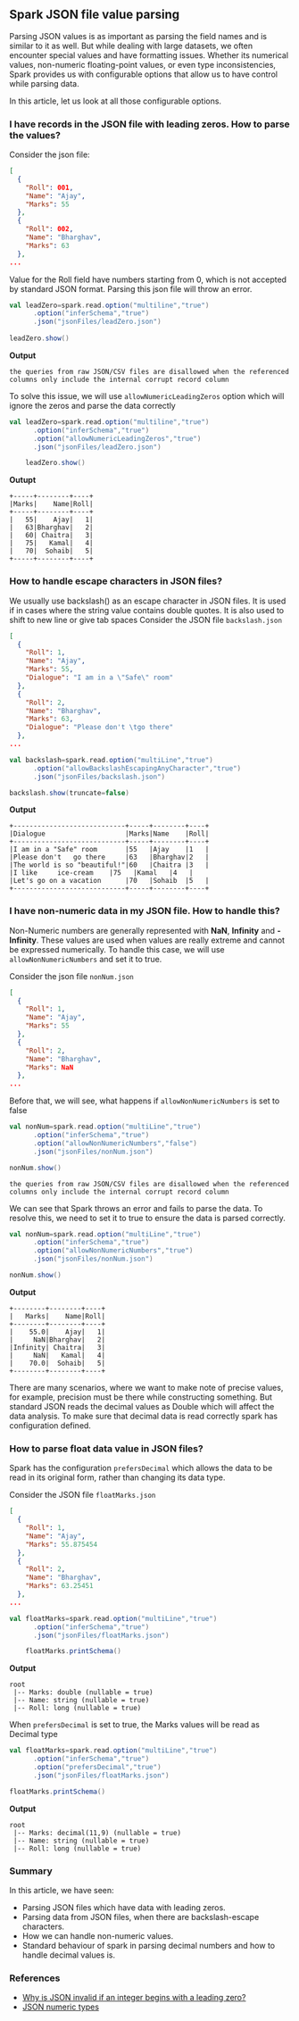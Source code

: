 ## Spark JSON file value parsing

Parsing JSON values is as important as parsing the field names and is similar to it as well. But while dealing with large datasets, we often encounter special values and have formatting issues. 
Whether its numerical values, non-numeric floating-point values, or even type inconsistencies, Spark provides us with configurable options that allow us to have control while parsing data.

In this article, let us look at all those configurable options.

### I have records in the JSON file with leading zeros. How to parse the values?
Consider the json file:
```json
[
  {
    "Roll": 001,
    "Name": "Ajay",
    "Marks": 55
  },
  {
    "Roll": 002,
    "Name": "Bharghav",
    "Marks": 63
  },
...
```
Value for the Roll field have numbers starting from 0, which is not accepted by standard JSON format. Parsing this json file will throw an error.
```scala
val leadZero=spark.read.option("multiline","true")
      .option("inferSchema","true")
      .json("jsonFiles/leadZero.json")
    
leadZero.show()
```
**Output**
```text
the queries from raw JSON/CSV files are disallowed when the referenced columns only include the internal corrupt record column
```

To solve this issue, we will use `allowNumericLeadingZeros` option which will ignore the zeros and parse the data correctly
```scala
val leadZero=spark.read.option("multiline","true")
      .option("inferSchema","true")
      .option("allowNumericLeadingZeros","true")
      .json("jsonFiles/leadZero.json")

    leadZero.show()
```
**Outupt**
```text
+-----+--------+----+
|Marks|    Name|Roll|
+-----+--------+----+
|   55|    Ajay|   1|
|   63|Bharghav|   2|
|   60| Chaitra|   3|
|   75|   Kamal|   4|
|   70|  Sohaib|   5|
+-----+--------+----+
```

### How to handle escape characters in JSON files?
We usually use backslash(\) as an escape character in JSON files. It is used if in cases where the string value contains double quotes.
It is also used to shift to new line or give tab spaces
Consider the JSON file `backslash.json`
```json
[
  {
    "Roll": 1,
    "Name": "Ajay",
    "Marks": 55,
    "Dialogue": "I am in a \"Safe\" room"
  },
  {
    "Roll": 2,
    "Name": "Bharghav",
    "Marks": 63,
    "Dialogue": "Please don't \tgo there"
  },
...
```
```scala
val backslash=spark.read.option("multiLine","true")
      .option("allowBackslashEscapingAnyCharacter","true")
      .json("jsonFiles/backslash.json")

backslash.show(truncate=false)
```
**Output**
```text
+----------------------------+-----+--------+----+
|Dialogue                    |Marks|Name    |Roll|
+----------------------------+-----+--------+----+
|I am in a "Safe" room       |55   |Ajay    |1   |
|Please don't 	go there     |63   |Bharghav|2   |
|The world is so "beautiful!"|60   |Chaitra |3   |
|I like 	ice-cream    |75   |Kamal   |4   |
|Let's go on a vacation      |70   |Sohaib  |5   |
+----------------------------+-----+--------+----+
```
### I have non-numeric data in my JSON file. How to handle this?
Non-Numeric numbers are generally represented with **NaN**, **Infinity** and **-Infinity**. These values are used when values are really extreme and cannot be expressed numerically.
To handle this case, we will use `allowNonNumericNumbers` and set it to true.

Consider the json file `nonNum.json`

```json
[
  {
    "Roll": 1,
    "Name": "Ajay",
    "Marks": 55
  },
  {
    "Roll": 2,
    "Name": "Bharghav",
    "Marks": NaN
  },
...
```

Before that, we will see, what happens if `allowNonNumericNumbers` is set to false
```scala
val nonNum=spark.read.option("multiLine","true")
      .option("inferSchema","true")
      .option("allowNonNumericNumbers","false")
      .json("jsonFiles/nonNum.json")

nonNum.show()
```
```text
the queries from raw JSON/CSV files are disallowed when the referenced columns only include the internal corrupt record column
```
We can see that Spark throws an error and fails to parse the data. To resolve this, we need to set it to true to ensure the data is parsed correctly.

```scala
val nonNum=spark.read.option("multiLine","true")
      .option("inferSchema","true")
      .option("allowNonNumericNumbers","true")
      .json("jsonFiles/nonNum.json")

nonNum.show()
```
**Output**
```text
+--------+--------+----+
|   Marks|    Name|Roll|
+--------+--------+----+
|    55.0|    Ajay|   1|
|     NaN|Bharghav|   2|
|Infinity| Chaitra|   3|
|     NaN|   Kamal|   4|
|    70.0|  Sohaib|   5|
+--------+--------+----+
```

There are many scenarios, where we want to make note of precise values, for example, precision must be there while constructing something.
But standard JSON reads the decimal values as Double which will affect the data analysis. To make sure that decimal data is read correctly spark has configuration defined.

### How to parse float data value in JSON files?
Spark has the configuration `prefersDecimal` which allows the data to be read in its original form, rather than changing its data type.

Consider the JSON file `floatMarks.json`
```json
[
  {
    "Roll": 1,
    "Name": "Ajay",
    "Marks": 55.875454
  },
  {
    "Roll": 2,
    "Name": "Bharghav",
    "Marks": 63.25451
  },
...
```
```scala
val floatMarks=spark.read.option("multiLine","true")
      .option("inferSchema","true")
      .json("jsonFiles/floatMarks.json")

    floatMarks.printSchema()
```
**Output**
```text
root
 |-- Marks: double (nullable = true)
 |-- Name: string (nullable = true)
 |-- Roll: long (nullable = true)
```

When `prefersDecimal` is set to true, the Marks values will be read as Decimal type
```scala
val floatMarks=spark.read.option("multiLine","true")
      .option("inferSchema","true")
      .option("prefersDecimal","true")
      .json("jsonFiles/floatMarks.json")

floatMarks.printSchema()
```
**Output**
```text
root
 |-- Marks: decimal(11,9) (nullable = true)
 |-- Name: string (nullable = true)
 |-- Roll: long (nullable = true)
```

### Summary
In this article, we have seen:
- Parsing JSON files which have data with leading zeros.
- Parsing data from JSON files, when there are backslash-escape characters.
- How we can handle non-numeric values.
- Standard behaviour of spark in parsing decimal numbers and how to handle decimal values is.

### References
- [Why is JSON invalid if an integer begins with a leading zero?](http://stackoverflow.com/questions/27361565/why-is-json-invalid-if-an-integer-begins-with-a-leading-zero#:~:text=JSON%20syntax%20doesn't%20allow,put%20your%20numbers%20in%20quotes.)
- [JSON numeric types](https://json-schema.org/understanding-json-schema/reference/numeric)
